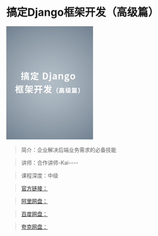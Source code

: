 # 搞定Django框架开发（高级篇）

![img](../../assets/CgoCgV6X9m-AKMM-AADZrJ1aWrg264.png)

> 简介：企业解决后端业务需求的必备技能

> 讲师：合作讲师-Kai----

> 课程深度：中级

> [官方链接：]()

> [阿里网盘：]()

> [百度网盘：]()

> [夸克网盘：]()
